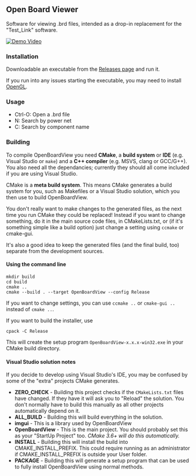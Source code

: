 ## Open Board Viewer

Software for viewing .brd files, intended as a drop-in replacement for the
"Test_Link" software.

[![Demo Video](https://github.com/chloridite/OpenBoardView/raw/master/asset/screenshot.png)](https://www.youtube.com/watch?v=1Pi5RGC-rJw)

### Installation

Downloadable an executable from the [Releases page](https://github.com/chloridite/OpenBoardView/releases)
and run it.

If you run into any issues starting the executable, you may need to install [OpenGL](https://www.opengl.org/wiki/Getting_Started).

### Usage

- Ctrl-O: Open a .brd file
- N: Search by power net
- C: Search by component name

### Building

To compile OpenBoardView you need **CMake**, a **build system** or **IDE** (e.g. Visual Studio or `make`) and a **C++ compiler** (e.g. MSVS, clang or GCC/G++).
You also need all the dependancies; currently they should all come included if you are using Visual Studio.

CMake is a **meta build system**. This means CMake generates a build system for you, such as Makefiles or a Visual Studio solution, which you then use to build OpenBoardView.

You don't really want to make changes to the generated files, as the next time you run CMake they could be replaced! Instead if you want to change something, do it in the main source code files, in CMakeLists.txt, or (if it's something simple like a build option) just change a setting using `ccmake` or cmake-gui.

It's also a good idea to keep the generated files (and the final build, too) separate from the development sources.

#### Using the command line

```
mkdir build
cd build
cmake ..
cmake --build . --target OpenBoardView --config Release
```
If you want to change settings, you can use `ccmake ..` or `cmake-gui ..` instead of `cmake ..`.

If you want to build the installer, use

```
cpack -C Release
```

This will create the setup program `OpenBoardView-x.x.x-win32.exe` in your CMake build directory.

#### Visual Studio solution notes

If you decide to develop using Visual Studio's IDE, you may be confused by some of the "extra" projects CMake generates.

 - **ZERO_CHECK** - Building this project checks if the `CMakeLists.txt` files have changed. If they have it will ask you to "Reload" the solution. You don't normally have to build this manually as all other projects automatically depend on it.
 - **ALL_BUILD** - Building this will build everything in the solution.
 - **imgui** - This is a library used by OpenBoardView
 - **OpenBoardView** - This is the main project. You should probably set this as your "StartUp Project" too. _CMake 3.6+ will do this automatically._
 - **INSTALL** - Building this will install the build into CMAKE_INSTALL_PREFIX. This could require running as an administrator if CMAKE_INSTALL_PREFIX is outside your User folder.
 - **PACKAGE** - Building this will generate a setup program that can be used to fully install OpenBoardView using normal methods.
